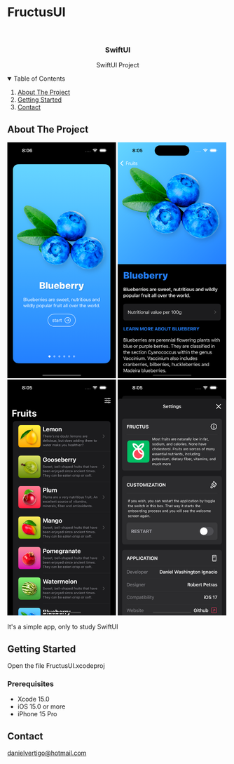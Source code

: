 # FructusUI

<!-- PROJECT LOGO -->
<br />
<p align="center">

  <h3 align="center">SwiftUI</h3>
  <p align="center">
    SwiftUI Project 
  </p>
</p>



<!-- TABLE OF CONTENTS -->
<details open="open">
  <summary>Table of Contents</summary>
  <ol>
    <li>
      <a href="#about-the-project">About The Project</a>
    </li>
    <li>
      <a href="#getting-started">Getting Started</a>
    </li>
    <li><a href="#contact">Contact</a></li>
  </ol>
</details>



<!-- ABOUT THE PROJECT -->
## About The Project
<p float="left">
  <img src="https://raw.githubusercontent.com/Dwashi2/FructusUI/main/Simulator%20Screenshot%20-%20iPhone%2015%20Pro%20-%202023-11-06%20at%2020.06.08.png" width="248">
  <img src="https://raw.githubusercontent.com/Dwashi2/FructusUI/main/Simulator%20Screenshot%20-%20iPhone%2015%20Pro%20-%202023-11-06%20at%2020.05.49.png" width="248">
  <img src="https://raw.githubusercontent.com/Dwashi2/FructusUI/main/Simulator%20Screenshot%20-%20iPhone%2015%20Pro%20-%202023-11-06%20at%2020.05.33.png" width="248">
  <img src="https://raw.githubusercontent.com/Dwashi2/FructusUI/main/Simulator%20Screenshot%20-%20iPhone%2015%20Pro%20-%202023-11-06%20at%2020.05.55.png" width="248">
</p>
 
 


It's a simple app, only to study SwiftUI


<!-- GETTING STARTED -->
## Getting Started

Open the file FructusUI.xcodeproj

### Prerequisites

* Xcode 15.0
* iOS 15.0 or more
* iPhone 15 Pro

<!-- CONTACT -->
## Contact

danielvertigo@hotmail.com
